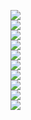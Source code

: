<img src="IMG-20210104-WA0013.jpg"></img><br>
<img src="IMG-20210104-WA0014.jpg"></img><br>
<img src="IMG-20210106-WA0001.jpg"></img><br>
<img src="IMG-20210106-WA0021.jpg"></img><br>
<img src="IMG-20210107-WA0020.jpg"></img><br>
<img src="IMG-20210110-WA0002.jpg"></img><br>
<img src="IMG-20210110-WA0011.jpg"></img><br>
<img src="IMG-20210111-WA0008.jpg"></img><br>
<img src="IMG-20210112-WA0020.jpg"></img><br>
<img src="IMG-20210113-WA0024.jpg"></img><br>
<img src=""></img><br>

